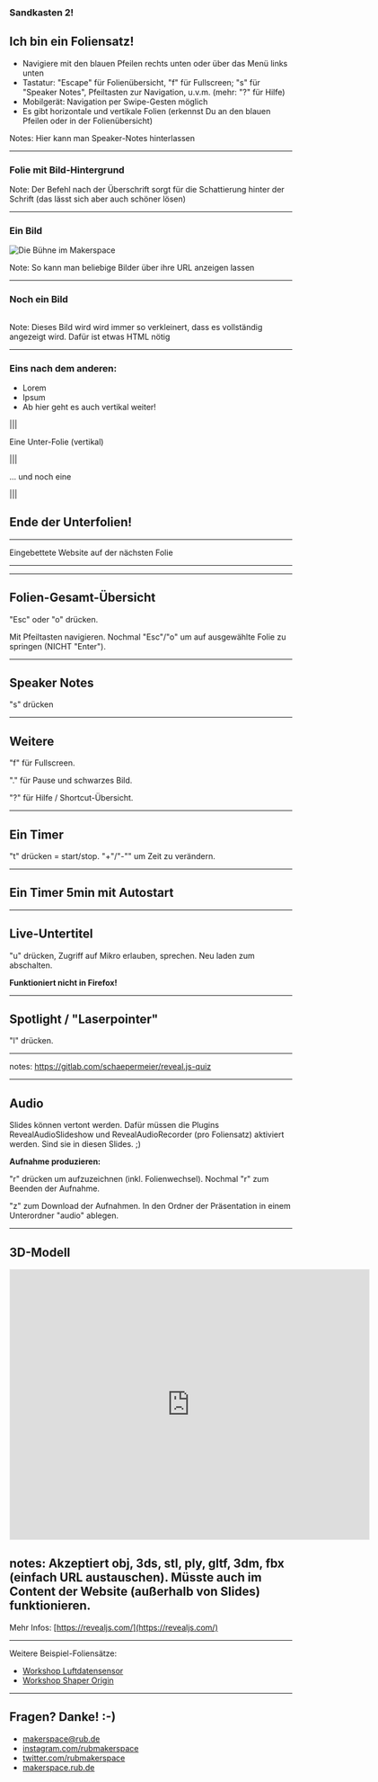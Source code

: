 ### Sandkasten 2! <!-- .element: style="background-color:rgba(255, 255, 255, .7);" -->
<!-- .slide: data-background-color="lavender" -->

## Ich bin ein Foliensatz! 

- Navigiere mit den blauen Pfeilen rechts unten oder über das Menü links unten
- Tastatur: "Escape" für Folienübersicht, "f" für Fullscreen; "s" für "Speaker Notes", Pfeiltasten zur Navigation, u.v.m. (mehr: "?" für Hilfe)
- Mobilgerät: Navigation per Swipe-Gesten möglich
- Es gibt horizontale und vertikale Folien (erkennst Du an den blauen Pfeilen oder in der Folienübersicht)

Notes:
Hier kann man Speaker-Notes hinterlassen

---

### Folie mit Bild-Hintergrund <!-- .element: style="background-color:rgba(255, 255, 255, .7);" -->
<!-- .slide: data-background-image="https://git.noc.rub.de/makerspace/homepage/-/raw/main/docs/medien/RUB-Makerspace_Veranstaltungen_CC-BY-SA-40.jpg"-->

Note:
Der Befehl nach der Überschrift sorgt für die Schattierung hinter der Schrift (das lässt sich aber auch schöner lösen)

---

### Ein Bild 

![Die Bühne im Makerspace](https://git.noc.rub.de/makerspace/homepage/-/raw/main/docs/medien/RUB-Makerspace_Veranstaltungen_CC-BY-SA-40.jpg)

Note: 
So kann man beliebige Bilder über ihre URL anzeigen lassen

---

### Noch ein Bild

<img data-src="https://git.noc.rub.de/makerspace/homepage/-/raw/main/docs/medien/2022-05-04c.jpg" class="r-stretch"/>

Note:
Dieses Bild wird wird immer so verkleinert, dass es vollständig angezeigt wird. Dafür ist etwas HTML nötig

---

### Eins nach dem anderen: 

- Lorem<!-- .element: class="fragment" -->
- Ipsum<!-- .element: class="fragment" -->
- Ab hier geht es auch vertikal weiter!<!-- .element: class="fragment" -->

<!-- .slide: data-background-color="DarkViolet" -->

|||

Eine Unter-Folie (vertikal)

|||

... und noch eine

|||

## Ende der Unterfolien!<!-- .element: class="r-fit-text" -->
<!-- .slide: data-background-color="Orange" -->


---

Eingebettete Website auf der nächsten Folie

---

<!-- .slide: data-background-iframe="https://en.m.wikipedia.org/wiki/Markdown" -->

---

## Folien-Gesamt-Übersicht

"Esc" oder "o" drücken. 

Mit Pfeiltasten navigieren. Nochmal "Esc"/"o" um auf ausgewählte Folie zu springen (NICHT "Enter").

---

## Speaker Notes

"s" drücken

---

## Weitere

"f" für Fullscreen. 

"." für Pause und schwarzes Bild.

"?" für Hilfe / Shortcut-Übersicht.

---

## Ein Timer

"t" drücken = start/stop. "+"/"-"" um Zeit zu verändern.

<countdown/>

---

## Ein Timer 5min mit Autostart

<countdown time="300" autostart="yes" />

---

## Live-Untertitel

"u" drücken, Zugriff auf Mikro erlauben, sprechen. Neu laden zum abschalten.

**Funktioniert nicht in Firefox!**

---

## Spotlight / "Laserpointer"

"l" drücken.

---

<script data-quiz>
    quiz = {
            "info": {
                    "name":    "Ein Quiz",
                    "main":    "Think you're smart enough to be on Jeopardy? Find out with this super crazy knowledge quiz!",
                    "level1":  "Jeopardy Ready",
                    "level2":  "Jeopardy Contender",
                    "level3":  "Jeopardy Amateur",
                    "level4":  "Jeopardy Newb",
                    "level5":  "Stay in school, kid..." // no comma here
            },
            "questions": [
                    { // Question 1 - Multiple Choice, Single True Answer
                            "q": "What number is the letter A in the English alphabet?",
                            "a": [
                                    {"option": "8",      "correct": false},
                                    {"option": "14",     "correct": false},
                                    {"option": "1",      "correct": true},
                                    {"option": "23",     "correct": false} // no comma here
                            ],
                            "correct": "<p><span>That's right!</span> The letter A is the first letter in the alphabet!</p>",
                            "incorrect": "<p><span>Uhh no.</span> It's the first letter of the alphabet. Did you actually <em>go</em> to kindergarden?</p>" // no comma here
                    },
                    // more questions here
            ]
    }
</script>

notes: https://gitlab.com/schaepermeier/reveal.js-quiz

---

## Audio

Slides können vertont werden. Dafür müssen die Plugins RevealAudioSlideshow und RevealAudioRecorder (pro Foliensatz) aktiviert werden. Sind sie in diesen Slides. ;) 

**Aufnahme produzieren:**

"r" drücken um aufzuzeichnen (inkl. Folienwechsel). Nochmal "r" zum Beenden der Aufnahme. 

"z" zum Download der Aufnahmen. In den Ordner der Präsentation in einem Unterordner "audio" ablegen.

---

## 3D-Modell

<iframe width="640" height="480" style="border:1px solid #eeeeee;" src="https://3dviewer.net/embed.html#model=https://makerspace.io.noc.ruhr-uni-bochum.de/homepage/medien/cube.stl$camera=-19.93529,36.56334,65.18002,16.48490,10.59657,-12.69236,0.00000,1.00000,0.00000,45.00000$cameramode=perspective$envsettings=fishermans_bastion,off$backgroundcolor=255,255,255,255$defaultcolor=200,200,200$edgesettings=off,0,0,0,1"></iframe>

notes: Akzeptiert obj, 3ds, stl, ply, gltf, 3dm, fbx (einfach URL austauschen). Müsste auch im Content der Website (außerhalb von Slides) funktionieren.
---

Mehr Infos: [https://revealjs.com/](https://revealjs.com/)

---

Weitere Beispiel-Foliensätze: 

- [Workshop Luftdatensensor](https://makerspace.io.noc.ruhr-uni-bochum.de/homepage/ws-luftdaten/)
- [Workshop Shaper Origin](https://makerspace.io.noc.ruhr-uni-bochum.de/homepage/ws-origin/)

---

## Fragen? Danke! :-)

- [makerspace@rub.de](mailto:makerspace@rub.de)  
- [instagram.com/rubmakerspace](https://instagram.com/rubmakerspace)
- [twitter.com/rubmakerspace](https://twitter.com/rubmakerspace)
- [makerspace.rub.de](https://makerspace.rub.de)
